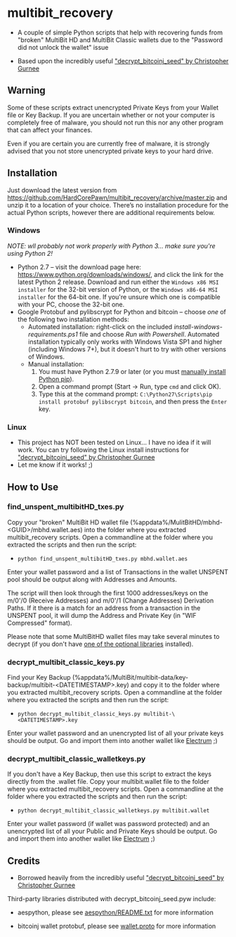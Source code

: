 # multibit_recovery
* A couple of simple Python scripts that help with recovering funds from "broken" MultiBit HD and MultiBit Classic wallets due to the "Password did not unlock the wallet" issue

* Based upon the incredibly useful ["decrypt_bitcoinj_seed" by Christopher Gurnee](https://github.com/gurnec/decrypt_bitcoinj_seed)

## Warning ##

Some of these scripts extract unencrypted Private Keys from your Wallet file or Key Backup. If you are uncertain whether or not your computer is completely free of malware, you should not run this nor any other program that can affect your finances.

Even if you are certain you are currently free of malware, it is strongly advised that you not store unencrypted private keys to your hard drive.

## Installation ##

Just download the latest version from https://github.com/HardCorePawn/multibit_recovery/archive/master.zip and unzip it to a location of your choice. There’s no installation procedure for the actual Python scripts, however there are additional requirements below.

### Windows ###

*NOTE: wll probably not work properly with Python 3... make sure you're using Python 2!*

 * Python 2.7 – visit the download page here: <https://www.python.org/downloads/windows/>, and click the link for the latest Python 2 release. Download and run either the `Windows x86 MSI installer` for the 32-bit version of Python, or the `Windows x86-64 MSI installer` for the 64-bit one. If you're unsure which one is compatible with your PC, choose the 32-bit one.
 * Google Protobuf and pylibscrypt for Python and bitcoin – choose *one* of the following two installation methods:
     * Automated installation: right-click on the included *install-windows-requirements.ps1* file and choose *Run with Powershell*. Automated installation typically only works with Windows Vista SP1 and higher (including Windows 7+), but it doesn't hurt to try with other versions of Windows.
     * Manual installation:
         1. You must have Python 2.7.9 or later (or you must [manually install Python pip](https://pip.pypa.io/en/latest/installing.html#install-pip)).
         2. Open a command prompt (Start -> Run, type `cmd` and click OK).
         3. Type this at the command prompt: `C:\Python27\Scripts\pip install protobuf pylibscrypt bitcoin`, and then press the `Enter` key.

### Linux ###

* This project has NOT been tested on Linux... I have no idea if it will work. You can try following the Linux install instructions for ["decrypt_bitcoinj_seed" by Christopher Gurnee](https://github.com/gurnec/decrypt_bitcoinj_seed)
* Let me know if it works! ;)

## How to Use ##

### find_unspent_multibitHD_txes.py ###

Copy your "broken" MultiBit HD wallet file (%appdata%/MulitBitHD/mbhd-\<GUID>/mbhd.wallet.aes) into the folder where you extracted multibit_recovery scripts. Open a commandline at the folder where you extracted the scripts and then run the script:
* `python find_unspent_multibitHD_txes.py mbhd.wallet.aes`

Enter your wallet password and a list of Transactions in the wallet UNSPENT pool should be output along with Addresses and Amounts.

The script will then look through the first 1000 addresses/keys on the m/0'/0 (Receive Addresses) and m/0'/1 (Change Addresses) Derivation Paths. If it there is a match for an address from a transaction in the UNSPENT pool, it will dump the Address and Private Key (in "WIF Compressed" format).

Please note that some MultiBitHD wallet files may take several minutes to decrypt (if you don't have [one of the optional libraries](https://pypi.python.org/pypi/pylibscrypt#requirements) installed).

### decrypt_multibit_classic_keys.py

Find your Key Backup (%appdata%/MultiBit/multibit-data/key-backup/multibit-\<DATETIMESTAMP>.key) and copy it to the folder where you extracted multibit_recovery scripts. Open a commandline at the folder where you extracted the scripts and then run the script:
* `python decrypt_multibit_classic_keys.py multibit-\<DATETIMESTAMP>.key`

Enter your wallet password and an unencrypted list of all your private keys should be output. Go and import them into another wallet like [Electrum](https://electrum.org/) ;)

### decrypt_multibit_classic_walletkeys.py

If you don't have a Key Backup, then use this script to extract the keys directly from the .wallet file. Copy your multibit.wallet file to the folder where you extracted multibit_recovery scripts. Open a commandline at the folder where you extracted the scripts and then run the script:
* `python decrypt_multibit_classic_walletkeys.py multibit.wallet`

Enter your wallet password (if wallet was password protected) and an unencrypted list of all your Public and Private Keys should be output. Go and import them into another wallet like [Electrum](https://electrum.org/) ;)

## Credits ##

* Borrowed heavily from the incredibly useful ["decrypt_bitcoinj_seed" by Christopher Gurnee](https://github.com/gurnec/decrypt_bitcoinj_seed)

Third-party libraries distributed with decrypt\_bitcoinj\_seed.pyw include:

 * aespython, please see [aespython/README.txt](aespython/README.txt) for
 more information

 * bitcoinj wallet protobuf, please see [wallet.proto](wallet.proto)
 for more information
